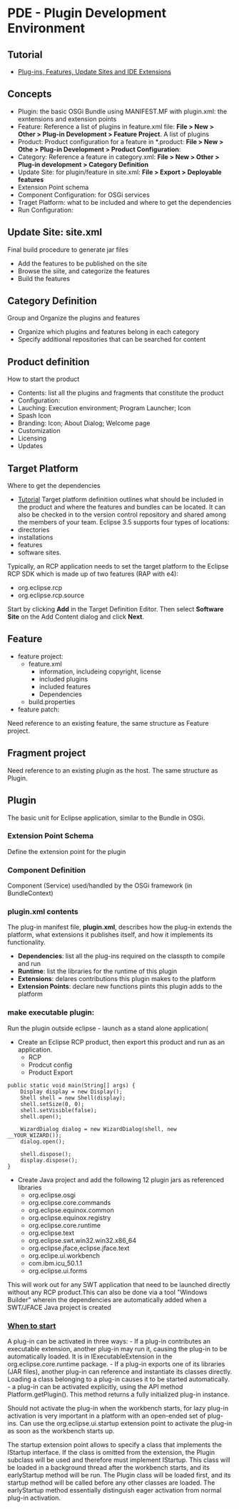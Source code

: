 # PDE - Plugin Development Environment

## Tutorial
- [Plug-ins, Features, Update Sites and IDE Extensions](https://www.vogella.com/tutorials/EclipsePlugin/article.html)

## Concepts
- Plugin: the basic OSGi Bundle using MANIFEST.MF with plugin.xml: the exntensions and extension points
- Feature: Reference a list of plugins in feature.xml file:  **File > New > Other > Plug-in Development > Feature Project**. A list of plugins
- Product: Product configuration for a feature in \*.product: **File > New > Othe > Plug-in Development > Product Configuration**: 
- Category: Reference a feature in category.xml: **File > New > Other > Plug-in development > Category Definition**
- Update Site: for plugin/feature in site.xml: **File > Export > Deployable features**
- Extension Point schema
- Component Configuration: for OSGi services
- Traget Platform: what to be included and where to get the dependencies
- Run Configuration: 

## Update Site: site.xml 
Final build procedure to generate jar files
- Add the features to be published on the site
- Browse the siite, and categorize the features
- Build the features

## Category Definition
Group and Organize the plugins and features
- Organize which plugins and features belong in each category
- Specify additional repositories that can be searched for content

## Product definition
How to start the product
- Contents: list all the plugins and fragments that constitute the product
- Configuration:
- Lauching: Execution environment; Program Launcher; Icon
- Spash Icon
- Branding: Icon; About Dialog; Welcome page
- Customization
- Licensing
- Updates

## Target Platform 
Where to get the dependencies
- [Tutorial](https://www.modumind.com/2009/09/01/creating-an-eclipse-rcp-target-platform/)
Target platform definitiion outlines what should be included in the product and where the features and bundles can be located. It can also be checked in to the version control repository and shared among the members of your team. Eclipse 3.5 supports four types of locations:
- directories
- installations
- features
- software sites. 

Typically, an RCP application needs to set the target platform to the Eclipse RCP SDK which is made up of two features (RAP with e4):
- org.eclipse.rcp
- org.eclipse.rcp.source

Start by clicking **Add** in the Target Definition Editor. Then select **Software Site** on the Add Content dialog and click **Next**.

## Feature
- feature project: 
    - feature.xml
        - information, includeing copyright, license
        - included plugins
        - included features
        - Dependencies
    - build.properties
- feature patch:

Need reference to an existing feature, the same structure as Feature project.

## Fragment project
Need reference to an existing plugin as the host. The same structure as Plugin.


## Plugin 
The basic unit for Eclipse application, similar to the Bundle in OSGi.

### Extension Point Schema
Define the extension point for the plugin

### Component Definition
Component (Service) used/handled by the OSGi framework (in BundleContext)

### plugin.xml contents

The plug-in manifest file, **plugin.xml**, describes how the plug-in extends the platform, what extensions it publishes itself, and how it implements its functionality.
- **Dependencies**: list all the plug-ins required on the classpth to compile and run
- **Runtime**: list the libraries for the runtime of this plugin
- **Extensions**: delares contributions this plugin makes to the platform
- **Extension Points**: declare new functions piints this plugin adds to the platform

### make executable plugin:
Run the plugin outside eclipse - launch as a stand alone application(
- Create an Eclipse RCP product, then export this product and run as an application.
    - RCP
    - Prodcut config
    - Product Export
```
public static void main(String[] args) {
    Display display = new Display();
    Shell shell = new Shell(display);
    shell.setSize(0, 0);
    shell.setVisible(false);
    shell.open();

    WizardDialog dialog = new WizardDialog(shell, new __YOUR_WIZARD());
    dialog.open();

    shell.dispose();
    display.dispose();
}
```
- Create Java project and add the following 12 plugin jars as referenced libraries
    - org.eclipse.osgi
    - org.eclipse.core.commands 
    - org.eclipse.equinox.common
    - org.eclipse.equinox.registry
    - org.eclipse.core.runtime
    - org.eclipse.text
    - org.eclipse.swt.win32.win32.x86_64
    - org.eclipse.jface,eclipse.jface.text
    - org.eclipe.ui.workbench
    - com.ibm.icu_50.1.1
    - org.eclipse.ui.forms
    
This will work out for any SWT application that need to be launched directly without any RCP product.This can also be done via a tool "Windows Builder" wherein the dependencies are automatically added when a SWT/JFACE Java project is created

### [When to start](https://wiki.eclipse.org/FAQ_When_does_a_plug-in_get_started%3F)
A plug-in can be activated in three ways:
    - If a plug-in contributes an executable extension, another plug-in may run it, causing the plug-in to be automatically loaded. It is in IExecutableExtension in the org.eclipse.core.runtime package.
    - If a plug-in exports one of its libraries (JAR files), another plug-in can reference and instantiate its classes directly. Loading a class belonging to a plug-in causes it to be started automatically.
    - a plug-in can be activated explicitly, using the API method Platform.getPlugin(). This method returns a fully initialized plug-in instance.

Should not activate the plug-in when the workbench starts, for lazy plug-in activation is very important in a platform with an open-ended set of plug-ins.
Can use the org.eclipse.ui.startup extension point to activate the plug-in as soon as the workbench starts up.

The startup extension point allows to specify a class that implements the IStartup interface. If the class is omitted from the extension, the Plugin subclass will be used and therefore must implement IStartup. This class will be loaded in a background thread after the workbench starts, and its earlyStartup method will be run. The Plugin class will be loaded first, and its startup method will be called before any other classes are loaded. The earlyStartup method essentially distinguish eager activation from normal plug-in activation. 
